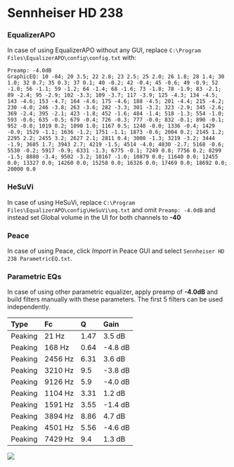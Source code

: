 # Sennheiser HD 238

### EqualizerAPO
In case of using EqualizerAPO without any GUI, replace `C:\Program Files\EqualizerAPO\config\config.txt`
with:
```
Preamp: -4.0dB
GraphicEQ: 10 -84; 20 3.5; 22 2.8; 23 2.5; 25 2.0; 26 1.8; 28 1.4; 30 1.0; 32 0.7; 35 0.3; 37 0.1; 40 -0.2; 42 -0.4; 45 -0.6; 49 -0.9; 52 -1.0; 56 -1.1; 59 -1.2; 64 -1.4; 68 -1.6; 73 -1.8; 78 -1.9; 83 -2.1; 89 -2.4; 95 -2.9; 102 -3.3; 109 -3.7; 117 -3.9; 125 -4.3; 134 -4.5; 143 -4.6; 153 -4.7; 164 -4.6; 175 -4.6; 188 -4.5; 201 -4.4; 215 -4.2; 230 -4.0; 246 -3.8; 263 -3.6; 282 -3.3; 301 -3.2; 323 -2.9; 345 -2.6; 369 -2.4; 395 -2.1; 423 -1.8; 452 -1.6; 484 -1.4; 518 -1.3; 554 -1.0; 593 -0.6; 635 -0.5; 679 -0.4; 726 -0.3; 777 -0.0; 832 -0.1; 890 -0.1; 952 -0.0; 1019 0.2; 1090 1.0; 1167 0.5; 1248 -0.0; 1336 -0.4; 1429 -0.9; 1529 -1.1; 1636 -1.2; 1751 -1.1; 1873 -0.6; 2004 0.2; 2145 1.2; 2295 2.2; 2455 3.2; 2627 2.1; 2811 0.4; 3008 -1.3; 3219 -3.2; 3444 -1.9; 3685 1.7; 3943 2.7; 4219 -1.5; 4514 -4.0; 4830 -2.7; 5168 -0.6; 5530 -0.2; 5917 -0.9; 6331 -1.3; 6775 -0.1; 7249 0.8; 7756 0.2; 8299 -1.5; 8880 -3.4; 9502 -3.2; 10167 -1.0; 10879 0.0; 11640 0.0; 12455 0.0; 13327 0.0; 14260 0.0; 15258 0.0; 16326 0.0; 17469 0.0; 18692 0.0; 20000 0.0
```

### HeSuVi
In case of using HeSuVi, replace `C:\Program Files\EqualizerAPO\config\HeSuVi\eq.txt` and omit `Preamp:
-4.0dB` and instead set Global volume in the UI for both channels to **-40**

### Peace
In case of using Peace, click *Import* in Peace GUI and select `Sennheiser HD 238 ParametricEQ.txt`.

### Parametric EQs
In case of using other parametric equalizer, apply preamp of **-4.0dB** and build filters manually with
these parameters. The first 5 filters can be used independently.

| Type    | Fc      |    Q | Gain    |
|:--------|:--------|:-----|:--------|
| Peaking | 21 Hz   | 1.47 | 3.5 dB  |
| Peaking | 168 Hz  | 0.64 | -4.8 dB |
| Peaking | 2456 Hz | 6.31 | 3.6 dB  |
| Peaking | 3210 Hz | 9.5  | -3.8 dB |
| Peaking | 9126 Hz | 5.9  | -4.0 dB |
| Peaking | 1104 Hz | 3.31 | 1.2 dB  |
| Peaking | 1591 Hz | 3.55 | -1.4 dB |
| Peaking | 3894 Hz | 8.86 | 4.7 dB  |
| Peaking | 4501 Hz | 5.56 | -4.6 dB |
| Peaking | 7429 Hz | 9.4  | 1.3 dB  |

![](https://raw.githubusercontent.com/jaakkopasanen/AutoEq/master/results/innerfidelity/sbaf-serious/Sennheiser%20HD%20238/Sennheiser%20HD%20238.png)